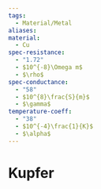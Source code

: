 ```yaml
---
tags:
  - Material/Metal
aliases: 
material:
  - Cu
spec-resistance:
  - "1.72"
  - $10^{-8}\Omega m$
  - $\rho$
spec-conductance:
  - "58"
  - $10^{8}\frac{S}{m}$
  - $\gamma$
temperature-coeff:
  - "38"
  - $10^{-4}\frac{1}{K}$
  - $\alpha$
---
```


# Kupfer

